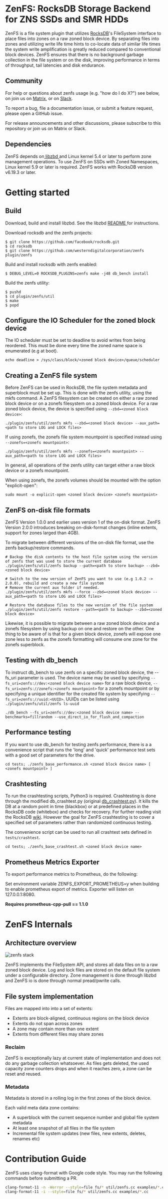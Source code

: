 # ZenFS: RocksDB Storage Backend for ZNS SSDs and SMR HDDs

ZenFS is a file system plugin that utilizes [RocksDB](https://github.com/facebook/rocksdb)'s FileSystem interface to
place files into zones on a raw zoned block device. By separating files into
zones and utilizing write life time hints to co-locate data of similar life
times the system write amplification is greatly reduced compared to
conventional block devices. ZenFS ensures that there is no background
garbage collection in the file system or on the disk, improving performance
in terms of throughput, tail latencies and disk endurance.

## Community
For help or questions about zenfs usage (e.g. "how do I do X?") see below, on join us on [Matrix](https://app.element.io/#/room/#zonedstorage-general:matrix.org), or on [Slack](https://join.slack.com/t/zonedstorage/shared_invite/zt-uyfut5xe-nKajp9YRnEWqiD4X6RkTFw).

To report a bug, file a documentation issue, or submit a feature request, please open a GitHub issue.

For release announcements and other discussions, please subscribe to this repository or join us on Matrix or Slack.

## Dependencies

ZenFS depends on[ libzbd ](https://github.com/westerndigitalcorporation/libzbd)
and Linux kernel 5.4 or later to perform zone management operations. To use
ZenFS on SSDs with Zoned Namespaces, Linux kernel 5.9 or later is required.
ZenFS works with RocksDB version v6.19.3 or later.

# Getting started

## Build

Download, build and install libzbd. See the libzbd [ README ](https://github.com/westerndigitalcorporation/libzbd/blob/master/README.md) 
for instructions.

Download rocksdb and the zenfs projects:
```
$ git clone https://github.com/facebook/rocksdb.git
$ cd rocksdb
$ git clone https://github.com/westerndigitalcorporation/zenfs plugin/zenfs
```

Build and install rocksdb with zenfs enabled:
```
$ DEBUG_LEVEL=0 ROCKSDB_PLUGINS=zenfs make -j48 db_bench install
```

Build the zenfs utility:
```
$ pushd
$ cd plugin/zenfs/util
$ make
$ popd
```

## Configure the IO Scheduler for the zoned block device

The IO scheduler must be set to deadline to avoid writes from being reordered.
This must be done every time the zoned name space is enumerated (e.g at boot).

```
echo deadline > /sys/class/block/<zoned block device>/queue/scheduler
```

## Creating a ZenFS file system

Before ZenFS can be used in RocksDB, the file system metadata and superblock must be set up.
This is done with the zenfs utility, using the mkfs command. A ZenFS filesystem can be created
on either a raw zoned block device or on a zonefs filesystem on a zoned block device. For a raw
zoned block device, the device is specified using `--zbd=<zoned block device>`:

```
./plugin/zenfs/util/zenfs mkfs --zbd=<zoned block device> --aux_path=<path to store LOG and LOCK files>
```

If using zonefs, the zonefs file system mountpoint is specified instead using `--zonefs=<zonefs mountpoint>`:

```
./plugin/zenfs/util/zenfs mkfs --zonefs=<zonefs mountpoint> --aux_path=<path to store LOG and LOCK files>
```

In general, all operations of the zenfs utility can target either a raw block device or a zonefs mountpoint.

When using zonefs, the zonefs volumes should be mounted with the option "explicit-open":

```
sudo mount -o explicit-open <zoned block device> <zonefs mountpoint>
```

## ZenFS on-disk file formats

ZenFS Version 1.0.0 and earlier uses version 1 of the on-disk format.
ZenFS Version 2.0.0 introduces breaking on-disk-format changes (inline extents, support for zones larged than 4GB).

To migrate between different versions of the on-disk file format, use the zenfs backup/restore commands.

```
# Backup the disk contents to the host file system using the version of zenfs that was used to store the current database
./plugin/zenfs/util/zenfs backup --path=<path to store backup> --zbd=<zoned block device>

# Switch to the new version of ZenFS you want to use (e.g 1.0.2 -> 2.0.0), rebuild and create a new file system
# Remove the current aux folder if needed.
./plugin/zenfs/util/zenfs mkfs --force --zbd=<zoned block device> --aux_path=<path to store LOG and LOCK files>

# Restore the database files to the new version of the file system
./plugin/zenfs/util/zenfs restore --path=<path to backup> --zbd=<zoned block device>

```

Likewise, it is possible to migrate between a raw zoned block device and a zonefs filesystem by using backup on one
and restore on the other. One thing to be aware of is that for a given block device, zonefs will expose one zone less
to zenfs as the zonefs formatting will consume one zone for the zonefs superblock.

## Testing with db_bench

To instruct db_bench to use zenfs on a specific zoned block device, the --fs_uri parameter is used.
The device name may be used by specifying `--fs_uri=zenfs://dev:<zoned block device name>` for a raw
block device, `--fs_uri=zenfs://zonefs:<zonefs mountpoint>` for a zonefs mountpoint or by specifying
a unique identifier for the created file system by specifying `--fs_uri=zenfs://uuid:<UUID>`. UUIDs
can be listed using `./plugin/zenfs/util/zenfs ls-uuid`

```
./db_bench --fs_uri=zenfs://dev:<zoned block device name> --benchmarks=fillrandom --use_direct_io_for_flush_and_compaction

```

## Performance testing

If you want to use db_bench for testing zenfs performance, there is a a convenience script
that runs the 'long' and 'quick' performance test sets with a good set of parameters
for the drive.

`cd tests; ./zenfs_base_performance.sh <zoned block device name> [ <zonefs mountpoint> ]`


## Crashtesting
To run the crashtesting scripts, Python3 is required.
Crashtesting is done through the modified db_crashtest.py
(original [db_crashtest.py](https://github.com/facebook/rocksdb/blob/main/tools/db_crashtest.py)).
It kills the DB at a random point in time (blackbox) or at predefined places
in the RocksDB code (whitebox) and checks for recovery.
For further reading visit the RocksDB [wiki](https://github.com/facebook/rocksdb/wiki/Stress-test).
However the goal for ZenFS crashtesting is to cover a specified set of
parameters rather than randomized continuous testing.

The convenience script can be used to run all crashtest sets defined in `tests/crashtest`.
```
cd tests; ./zenfs_base_crashtest.sh <zoned block device name>
```

## Prometheus Metrics Exporter

To export performance metrics to Prometheus, do the following:

Set environment variable ZENFS_EXPORT_PROMETHEUS=y when building to enable
prometheus export of metrics. Exporter will listen on 127.0.0.1:8080.

**Requires prometheus-cpp-pull == 1.1.0**

# ZenFS Internals

## Architecture overview
![zenfs stack](https://user-images.githubusercontent.com/447288/84152469-fa3d6300-aa64-11ea-87c4-8a6653bb9d22.png)

ZenFS implements the FileSystem API, and stores all data files on to a raw 
zoned block device. Log and lock files are stored on the default file system
under a configurable directory. Zone management is done through libzbd and
ZenFS io is done through normal pread/pwrite calls.

## File system implementation

Files are mapped into into a set of extents:

* Extents are block-aligned, continuous regions on the block device
* Extents do not span across zones
* A zone may contain more than one extent
* Extents from different files may share zones

### Reclaim 

ZenFS is exceptionally lazy at current state of implementation and does 
not do any garbage collection whatsoever. As files gets deleted, the used
capacity zone counters drops and when it reaches zero, a zone can be reset
and reused.

###  Metadata 

Metadata is stored in a rolling log in the first zones of the block device.

Each valid meta data zone contains:

* A superblock with the current sequence number and global file system metadata
* At least one snapshot of all files in the file system
* Incremental file system updates (new files, new extents, deletes, renames etc)

# Contribution Guide

ZenFS uses clang-format with Google code style. You may run the following commands
before submitting a PR.

```bash
clang-format-11 -n -Werror --style=file fs/* util/zenfs.cc examples/*.cc  # Check for style issues
clang-format-11 -i --style=file fs/* util/zenfs.cc examples/*.cc          # Auto-fix the style issues
```

